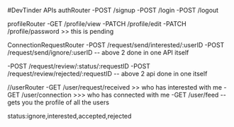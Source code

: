 #DevTinder APIs
authRouter
-POST /signup
-POST /login
-POST /logout

profileRouter
-GET /profile/view
-PATCH /profile/edit
-PATCH /profile/password >> this is pending

ConnectionRequestRouter
-POST /request/send/interested/:userID
-POST /request/send/ignore/:userID
-- above 2 done in one API itself

-POST /request/review/:status/:requestID
-POST /request/review/rejected/:requestID
-- above 2 api done in one itself

//userRouter
-GET /user/request/received >> who has interested with me
-GET /user/connection >>> who has connected with me
-GET /user/feed -- gets you the profile of all the users

status:ignore,interested,accepted,rejected
